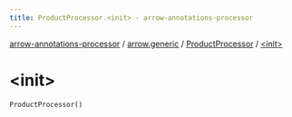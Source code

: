 ```yaml
---
title: ProductProcessor.<init> - arrow-annotations-processor
---
```


[arrow-annotations-processor](../../index.html) / [arrow.generic](../index.html) / [ProductProcessor](index.html) / [&lt;init&gt;](./-init-.html)

# &lt;init&gt;

`ProductProcessor()`